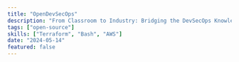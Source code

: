 ```yaml
---
title: "OpenDevSecOps"
description: "From Classroom to Industry: Bridging the DevSecOps Knowledge Gap with Open, Practical Learning."
tags: ["open-source"]
skills: ["Terraform", "Bash", "AWS"]
date: "2024-05-14"
featured: false
---
```

